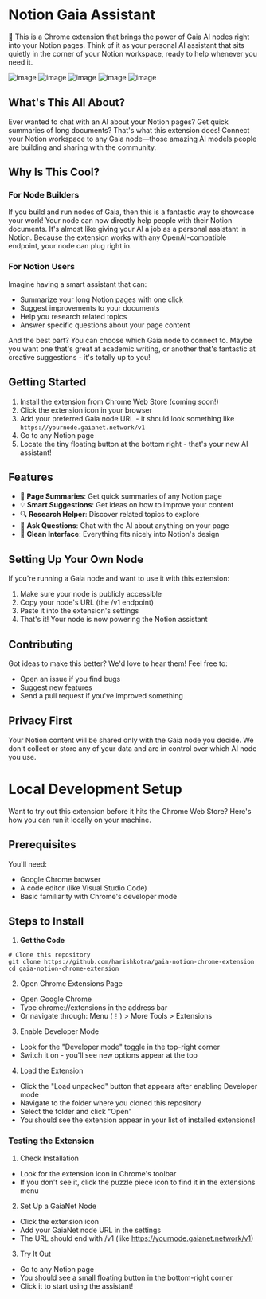 # Notion Gaia Assistant

👋 This is a Chrome extension that brings the power of Gaia AI nodes right into your Notion pages. Think of it as your personal AI assistant that sits quietly in the corner of your Notion workspace, ready to help whenever you need it.

![image](https://github.com/user-attachments/assets/5b60a516-46e2-4a22-a54f-f66bad3fbeaa)
![image](https://github.com/user-attachments/assets/c3e63a49-85dd-4186-9d88-1ce7a53a89c3)
![image](https://github.com/user-attachments/assets/7e55ef86-6c4e-49cd-a043-b360d6fc8bf8)
![image](https://github.com/user-attachments/assets/2e77def1-2a39-4729-a005-9c82cba9ef32)
![image](https://github.com/user-attachments/assets/ae1d2161-07fc-4613-8edc-91a984adb834)

## What's This All About?

Ever wanted to chat with an AI about your Notion pages? Get quick summaries of long documents? That's what this extension does! Connect your Notion workspace to any Gaia node—those amazing AI models people are building and sharing with the community.

## Why Is This Cool?

### For Node Builders
If you build and run nodes of Gaia, then this is a fantastic way to showcase your work! Your node can now directly help people with their Notion documents. It's almost like giving your AI a job as a personal assistant in Notion. Because the extension works with any OpenAI-compatible endpoint, your node can plug right in.

### For Notion Users
Imagine having a smart assistant that can:
- Summarize your long Notion pages with one click
- Suggest improvements to your documents
- Help you research related topics
- Answer specific questions about your page content

And the best part? You can choose which Gaia node to connect to. Maybe you want one that's great at academic writing, or another that's fantastic at creative suggestions - it's totally up to you!

## Getting Started

1. Install the extension from Chrome Web Store (coming soon!)
2. Click the extension icon in your browser
3. Add your preferred Gaia node URL - it should look something like `https://yournode.gaianet.network/v1`
4. Go to any Notion page
5. Locate the tiny floating button at the bottom right - that's your new AI assistant!

## Features

- 🎯 **Page Summaries**: Get quick summaries of any Notion page
- 💡 **Smart Suggestions**: Get ideas on how to improve your content
- 🔍 **Research Helper**: Discover related topics to explore
- 💬 **Ask Questions**: Chat with the AI about anything on your page
- 🎨 **Clean Interface**: Everything fits nicely into Notion's design

## Setting Up Your Own Node

If you're running a Gaia node and want to use it with this extension:
1. Make sure your node is publicly accessible
2. Copy your node's URL (the /v1 endpoint)
3. Paste it into the extension's settings
4. That's it! Your node is now powering the Notion assistant

## Contributing

Got ideas to make this better? We'd love to hear them! Feel free to:
- Open an issue if you find bugs
- Suggest new features
- Send a pull request if you've improved something

## Privacy First

Your Notion content will be shared only with the Gaia node you decide. We don't collect or store any of your data and are in control over which AI node you use.

# Local Development Setup

Want to try out this extension before it hits the Chrome Web Store? Here's how you can run it locally on your machine.

## Prerequisites

You'll need:
- Google Chrome browser
- A code editor (like Visual Studio Code)
- Basic familiarity with Chrome's developer mode

## Steps to Install

1. **Get the Code**
  ```
  # Clone this repository
  git clone https://github.com/harishkotra/gaia-notion-chrome-extension
  cd gaia-notion-chrome-extension
  ```

2. Open Chrome Extensions Page
- Open Google Chrome
- Type chrome://extensions in the address bar
- Or navigate through: Menu (⋮) > More Tools > Extensions

3. Enable Developer Mode
- Look for the "Developer mode" toggle in the top-right corner
- Switch it on - you'll see new options appear at the top

4. Load the Extension
- Click the "Load unpacked" button that appears after enabling Developer mode
- Navigate to the folder where you cloned this repository
- Select the folder and click "Open"
- You should see the extension appear in your list of installed extensions!

### Testing the Extension

1. Check Installation
- Look for the extension icon in Chrome's toolbar
- If you don't see it, click the puzzle piece icon to find it in the extensions menu

2. Set Up a GaiaNet Node
- Click the extension icon
- Add your GaiaNet node URL in the settings
- The URL should end with /v1 (like https://yournode.gaianet.network/v1)

3. Try It Out
- Go to any Notion page
- You should see a small floating button in the bottom-right corner
- Click it to start using the assistant!
